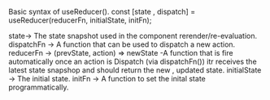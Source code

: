 Basic syntax of useReducer().
const [state , dispatch] = useReducer(reducerFn, initialState, initFn);

state-> The state snapshot used in the component rerender/re-evaluation.
dispatchFn -> A function that can be used to dispatch a new action.
reducerFn -> (prevState, action) => newState  -A function that is fire automatically once an action is Dispatch (via dispatchFn()) itr receives  the latest state snapshop and should return the new , updated state.
initialState -> The initial state.
initFn -> A function to set the inital state programmatically.